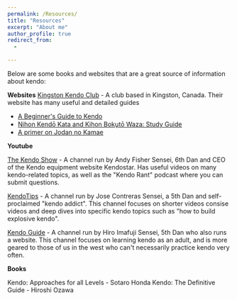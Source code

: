 ```yaml
---
permalink: /Resources/
title: "Resources"
excerpt: "About me"
author_profile: true
redirect_from: 
  - 
  
---
```

Below are some books and websites that are a great source of information about kendo:

**Websites**
[Kingston Kendo Club](https://www.kingstonkendo.org/) - A club based in Kingston, Canada. Their website has many useful and detailed guides
 - [A Beginner's Guide to Kendo](https://www.kingstonkendo.org/xekendo.pdf)
 - [Nihon Kendō Kata and Kihon Boku̥tō Waza: Study Guide](https://www.kingstonkendo.org/Kata.pdf)
 - [A primer on Jodan no Kamae](https://www.kingstonkendo.org/Jodan.pdf)

**Youtube**

[The Kendo Show](https://www.youtube.com/c/thekendoshow) - A channel run by Andy Fisher Sensei, 6th Dan and CEO of the Kendo equipment website Kendostar. Has useful videos on many kendo-related topics, as well as the "Kendo Rant" podcast where you can submit questions.

[KendoTips](https://www.youtube.com/c/Kendotips) -  A channel run by Jose Contreras Sensei, a 5th Dan and self-proclaimed "kendo addict". This channel focuses on shorter videos consise videos and deep dives into specific kendo topics such as "how to build explosive kendo".

[Kendo Guide](https://www.youtube.com/@KendoGuide) - A channel run by Hiro Imafuji Sensei, 5th Dan who also runs a website. This channel focuses on learning kendo as an adult, and is more geared to those of us in the west who can't necessarily practice kendo very often.

**Books**

Kendo: Approaches for all Levels - Sotaro Honda
Kendo: The Definitive Guide - Hiroshi Ozawa